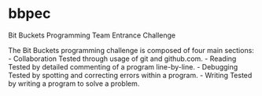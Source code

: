 bbpec
=====

Bit Buckets Programming Team Entrance Challenge

The Bit Buckets programming challenge is composed of four main sections:
	- Collaboration
		Tested through usage of git and github.com.
	- Reading
		Tested by detailed commenting of a program line-by-line.
	- Debugging
		Tested by spotting and correcting errors within a program.
	- Writing
		Tested by writing a program to solve a problem.


